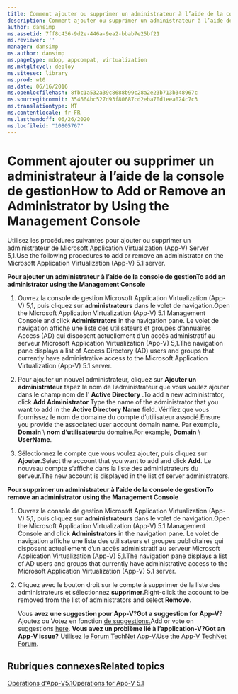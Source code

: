 ```yaml
---
title: Comment ajouter ou supprimer un administrateur à l’aide de la console de gestion
description: Comment ajouter ou supprimer un administrateur à l’aide de la console de gestion
author: dansimp
ms.assetid: 7ff8c436-9d2e-446a-9ea2-bbab7e25bf21
ms.reviewer: ''
manager: dansimp
ms.author: dansimp
ms.pagetype: mdop, appcompat, virtualization
ms.mktglfcycl: deploy
ms.sitesec: library
ms.prod: w10
ms.date: 06/16/2016
ms.openlocfilehash: 8fbc1a532a39c8688b99c28a2e23b713b348967c
ms.sourcegitcommit: 354664bc527d93f80687cd2eba70d1eea024c7c3
ms.translationtype: MT
ms.contentlocale: fr-FR
ms.lasthandoff: 06/26/2020
ms.locfileid: "10805767"
---
```

# <span data-ttu-id="97107-103">Comment ajouter ou supprimer un administrateur à l’aide de la console de gestion</span><span class="sxs-lookup"><span data-stu-id="97107-103">How to Add or Remove an Administrator by Using the Management Console</span></span>


<span data-ttu-id="97107-104">Utilisez les procédures suivantes pour ajouter ou supprimer un administrateur de Microsoft Application Virtualization (App-V) Server 5,1.</span><span class="sxs-lookup"><span data-stu-id="97107-104">Use the following procedures to add or remove an administrator on the Microsoft Application Virtualization (App-V) 5.1 server.</span></span>

**<span data-ttu-id="97107-105">Pour ajouter un administrateur à l’aide de la console de gestion</span><span class="sxs-lookup"><span data-stu-id="97107-105">To add an administrator using the Management Console</span></span>**

1.  <span data-ttu-id="97107-106">Ouvrez la console de gestion Microsoft Application Virtualization (App-V) 5,1, puis cliquez sur **administrateurs** dans le volet de navigation.</span><span class="sxs-lookup"><span data-stu-id="97107-106">Open the Microsoft Application Virtualization (App-V) 5.1 Management Console and click **Administrators** in the navigation pane.</span></span> <span data-ttu-id="97107-107">Le volet de navigation affiche une liste des utilisateurs et groupes d’annuaires Access (AD) qui disposent actuellement d’un accès administratif au serveur Microsoft Application Virtualization (App-V) 5,1.</span><span class="sxs-lookup"><span data-stu-id="97107-107">The navigation pane displays a list of Access Directory (AD) users and groups that currently have administrative access to the Microsoft Application Virtualization (App-V) 5.1 server.</span></span>

2.  <span data-ttu-id="97107-108">Pour ajouter un nouvel administrateur, cliquez sur **Ajouter un administrateur** tapez le nom de l’administrateur que vous voulez ajouter dans le champ nom de l' **Active Directory** .</span><span class="sxs-lookup"><span data-stu-id="97107-108">To add a new administrator, click **Add Administrator** Type the name of the administrator that you want to add in the **Active Directory Name** field.</span></span> <span data-ttu-id="97107-109">Vérifiez que vous fournissez le nom de domaine du compte d’utilisateur associé.</span><span class="sxs-lookup"><span data-stu-id="97107-109">Ensure you provide the associated user account domain name.</span></span> <span data-ttu-id="97107-110">Par exemple, **Domain**  \\  **nom d’utilisateur**du domaine.</span><span class="sxs-lookup"><span data-stu-id="97107-110">For example, **Domain** \\ **UserName**.</span></span>

3.  <span data-ttu-id="97107-111">Sélectionnez le compte que vous voulez ajouter, puis cliquez sur **Ajouter**.</span><span class="sxs-lookup"><span data-stu-id="97107-111">Select the account that you want to add and click **Add**.</span></span> <span data-ttu-id="97107-112">Le nouveau compte s’affiche dans la liste des administrateurs du serveur.</span><span class="sxs-lookup"><span data-stu-id="97107-112">The new account is displayed in the list of server administrators.</span></span>

**<span data-ttu-id="97107-113">Pour supprimer un administrateur à l’aide de la console de gestion</span><span class="sxs-lookup"><span data-stu-id="97107-113">To remove an administrator using the Management Console</span></span>**

1.  <span data-ttu-id="97107-114">Ouvrez la console de gestion Microsoft Application Virtualization (App-V) 5,1, puis cliquez sur **administrateurs** dans le volet de navigation.</span><span class="sxs-lookup"><span data-stu-id="97107-114">Open the Microsoft Application Virtualization (App-V) 5.1 Management Console and click **Administrators** in the navigation pane.</span></span> <span data-ttu-id="97107-115">Le volet de navigation affiche une liste des utilisateurs et groupes publicitaires qui disposent actuellement d’un accès administratif au serveur Microsoft Application Virtualization (App-V) 5,1.</span><span class="sxs-lookup"><span data-stu-id="97107-115">The navigation pane displays a list of AD users and groups that currently have administrative access to the Microsoft Application Virtualization (App-V) 5.1 server.</span></span>

2.  <span data-ttu-id="97107-116">Cliquez avec le bouton droit sur le compte à supprimer de la liste des administrateurs et sélectionnez **supprimer**.</span><span class="sxs-lookup"><span data-stu-id="97107-116">Right-click the account to be removed from the list of administrators and select **Remove**.</span></span>

    <span data-ttu-id="97107-117">Vous **avez une suggestion pour App-V**?</span><span class="sxs-lookup"><span data-stu-id="97107-117">**Got a suggestion for App-V**?</span></span> <span data-ttu-id="97107-118">Ajoutez ou Votez en fonction [de suggestions.](http://appv.uservoice.com/forums/280448-microsoft-application-virtualization)</span><span class="sxs-lookup"><span data-stu-id="97107-118">Add or vote on suggestions [here](http://appv.uservoice.com/forums/280448-microsoft-application-virtualization).</span></span> **<span data-ttu-id="97107-119">Vous avez un problème lié à l’application-V?</span><span class="sxs-lookup"><span data-stu-id="97107-119">Got an App-V issue?</span></span>** <span data-ttu-id="97107-120">Utilisez le [Forum TechNet App-V](https://social.technet.microsoft.com/Forums/home?forum=mdopappv).</span><span class="sxs-lookup"><span data-stu-id="97107-120">Use the [App-V TechNet Forum](https://social.technet.microsoft.com/Forums/home?forum=mdopappv).</span></span>

## <span data-ttu-id="97107-121">Rubriques connexes</span><span class="sxs-lookup"><span data-stu-id="97107-121">Related topics</span></span>


[<span data-ttu-id="97107-122">Opérations d'App-V5.1</span><span class="sxs-lookup"><span data-stu-id="97107-122">Operations for App-V 5.1</span></span>](operations-for-app-v-51.md)

 

 





